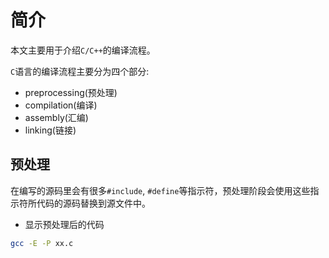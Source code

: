 # 简介

本文主要用于介绍`C/C++`的编译流程。

`C`语言的编译流程主要分为四个部分:

* preprocessing(预处理)
* compilation(编译)
* assembly(汇编)
* linking(链接)

## 预处理

在编写的源码里会有很多`#include`, `#define`等指示符，预处理阶段会使用这些指示符所代码的源码替换到源文件中。

* 显示预处理后的代码

```sh
gcc -E -P xx.c
```
